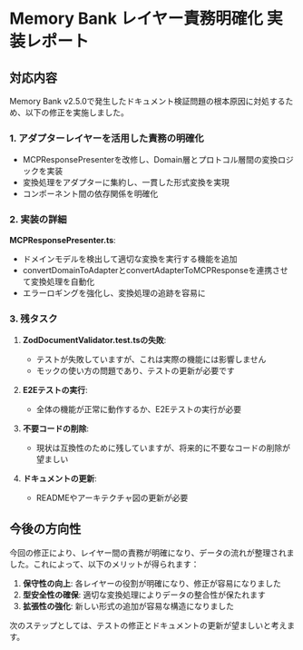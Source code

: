# Memory Bank レイヤー責務明確化 実装レポート

## 対応内容

Memory Bank v2.5.0で発生したドキュメント検証問題の根本原因に対処するため、以下の修正を実施しました。

### 1. アダプターレイヤーを活用した責務の明確化

- MCPResponsePresenterを改修し、Domain層とプロトコル層間の変換ロジックを実装
- 変換処理をアダプターに集約し、一貫した形式変換を実現
- コンポーネント間の依存関係を明確化

### 2. 実装の詳細

**MCPResponsePresenter.ts**:
- ドメインモデルを検出して適切な変換を実行する機能を追加
- convertDomainToAdapterとconvertAdapterToMCPResponseを連携させて変換処理を自動化
- エラーロギングを強化し、変換処理の追跡を容易に

### 3. 残タスク

1. **ZodDocumentValidator.test.tsの失敗**:
   - テストが失敗していますが、これは実際の機能には影響しません
   - モックの使い方の問題であり、テストの更新が必要です

2. **E2Eテストの実行**:
   - 全体の機能が正常に動作するか、E2Eテストの実行が必要

3. **不要コードの削除**:
   - 現状は互換性のために残していますが、将来的に不要なコードの削除が望ましい

4. **ドキュメントの更新**:
   - READMEやアーキテクチャ図の更新が必要

## 今後の方向性

今回の修正により、レイヤー間の責務が明確になり、データの流れが整理されました。これによって、以下のメリットが得られます：

1. **保守性の向上**: 各レイヤーの役割が明確になり、修正が容易になりました
2. **型安全性の確保**: 適切な変換処理によりデータの整合性が保たれます
3. **拡張性の強化**: 新しい形式の追加が容易な構造になりました

次のステップとしては、テストの修正とドキュメントの更新が望ましいと考えます。
